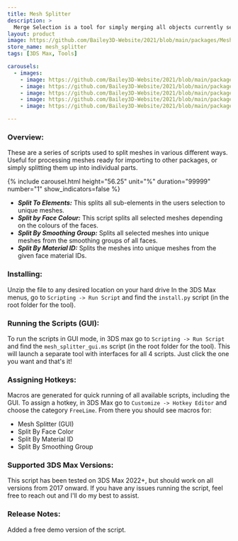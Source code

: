```yaml
---
title: Mesh Splitter
description: >
  Merge Selection is a tool for simply merging all objects currently selected.
layout: product
image: https://github.com/Bailey3D-Website/2021/blob/main/packages/MeshSplitter/featured.jpg?raw=true
store_name: mesh_splitter
tags: [3DS Max, Tools]

carousels:
  - images: 
    - image: https://github.com/Bailey3D-Website/2021/blob/main/packages/MeshSplitter/gallery_main.jpg?raw=true
    - image: https://github.com/Bailey3D-Website/2021/blob/main/packages/MeshSplitter/gallery_elements.jpg?raw=true
    - image: https://github.com/Bailey3D-Website/2021/blob/main/packages/MeshSplitter/gallery_facecol.jpg?raw=true
    - image: https://github.com/Bailey3D-Website/2021/blob/main/packages/MeshSplitter/gallery_sg.jpg?raw=true
    - image: https://github.com/Bailey3D-Website/2021/blob/main/packages/MeshSplitter/gallery_matid.jpg?raw=true

---
```

### **Overview:**

These are a series of scripts used to split meshes in various different ways. Useful for processing meshes ready for importing to other packages, or simply splitting them up into individual parts.

{% include carousel.html height="56.25" unit="%" duration="99999" number="1" show_indicators=false %}

- <i><b>Split To Elements:</b></i> This splits all sub-elements in the users selection to unique meshes.
- <i><b>Split by Face Colour:</b></i> This script splits all selected meshes depending on the colours of the faces.
- <i><b>Split By Smoothing Group:</b></i> Splits all selected meshes into unique meshes from the smoothing groups of all faces.
- <i><b>Split By Material ID:</b></i> Splits the meshes into unique meshes from the given face material IDs.

### **Installing:**

Unzip the file to any desired location on your hard drive
In the 3DS Max menus, go to `Scripting -> Run Script` and find the `install.py` script (in the root folder for the tool).

### **Running the Scripts (GUI):**

To run the scripts in GUI mode, in 3DS max go to `Scripting -> Run Script` and find the `mesh_splitter_gui.ms` script (in the root folder for the tool).
This will launch a separate tool with interfaces for all 4 scripts. Just click the one you want and that's it!

### **Assigning Hotkeys:**

Macros are generated for quick running of all available scripts, including the GUI.
To assign a hotkey, in 3DS Max go to `Customize -> Hotkey Editor` and choose the category `FreeLime`. From there you should see macros for:

- Mesh Splitter (GUI)
- Split By Face Color
- Split By Material ID
- Split By Smoothing Group

### **Supported 3DS Max Versions:**

This script has been tested on 3DS Max 2022+, but should work on all versions from 2017 onward.
If you have any issues running the script, feel free to reach out and I'll do my best to assist.

### **Release Notes:**

Added a free demo version of the script.